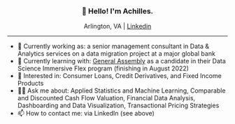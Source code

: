 ### <p align="center">👋 Hello!  I'm Achilles.</p>

<p align="center">Arlington, VA | <a href='https://www.linkedin.com/in/achillesfs/'>Linkedin</a></p>

---
- 💼 Currently working as: a senior management consultant in Data & Analytics services on a data migration project at a major global bank
- 🌱 Currently learning with: [General Assembly](https://generalassemb.ly/) as a candidate in their Data Science Immersive Flex program (finishing in August 2022)
- 👀 Interested in: Consumer Loans, Credit Derivatives, and Fixed Income Products
- 🙋‍♂️ Ask me about: Applied Statistics and Machine Learning, Comparable and Discounted Cash Flow Valuation, Financial Data Analysis, Dashboarding and Data Visualization, Transactional Pricing Strategies
- 📫 How to contact me: via LinkedIn (see above)

<!---
achillesfs/achillesfs is a ✨ special ✨ repository because its `README.md` (this file) appears on your GitHub profile.
You can click the Preview link to take a look at your changes.
--->
